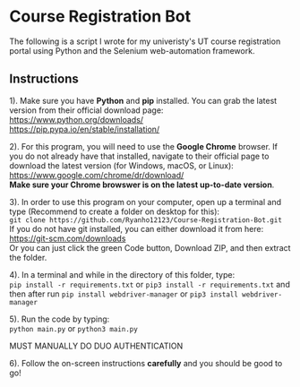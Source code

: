 # Course Registration Bot
The following is a script I wrote for my univeristy's UT course registration
portal using Python and the Selenium web-automation framework.

## Instructions
1). Make sure you have **Python** and **pip** installed. You can grab the latest version from
their official download page: <br />
https://www.python.org/downloads/ <br />
https://pip.pypa.io/en/stable/installation/

2). For this program, you will need to use the **Google Chrome** browser. If you do not already have that installed, navigate to their official page to download the latest version (for Windows, macOS, or Linux): <br />
https://www.google.com/chrome/dr/download/ <br />
**Make sure your Chrome browswer is on the latest up-to-date version**.

3). In order to use this program on your computer, open up a terminal and type (Recommend to create a folder on desktop for this): <br>
`git clone https://github.com/Ryanho12123/Course-Registration-Bot.git` <br />
If you do not have git installed, you can either download it from here: https://git-scm.com/downloads <br />
Or you can just click the green Code button, Download ZIP, and then extract the folder.

4). In a terminal and while in the directory of this folder, type: <br>
`pip install -r requirements.txt` or `pip3 install -r requirements.txt` and then after run `pip install webdriver-manager` or `pip3 install webdriver-manager`

5). Run the code by typing: <br />
`python main.py` or `python3 main.py`

MUST MANUALLY DO DUO AUTHENTICATION

6). Follow the on-screen instructions **carefully** and you should be good to go!
